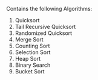 Contains the following Algorithms:
1) Quicksort
2) Tail Recursive Quicksort
3) Randomized Quicksort
3) Merge Sort
4) Counting Sort
5) Selection Sort
6) Heap Sort
7) Binary Search
8) Bucket Sort
